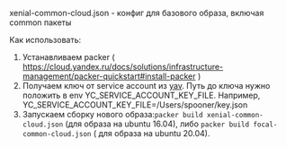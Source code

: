 xenial-common-cloud.json - конфиг для базового образа, включая common пакеты

Как использовать:
1. Устанавливаем packer ( https://cloud.yandex.ru/docs/solutions/infrastructure-management/packer-quickstart#install-packer )
2. Получаем ключ от service account из [yav](https://yav.yandex-team.ru/secret/sec-01edxy4am1ke19n2k3tt6dcbxs/explore/versions).
Путь до ключа нужно положить в env YC_SERVICE_ACCOUNT_KEY_FILE. Например, YC_SERVICE_ACCOUNT_KEY_FILE=/Users/spooner/key.json
3. Запускаем сборку нового образа:``packer build xenial-common-cloud.json`` (для образа на ubuntu 16.04), либо ``packer build focal-common-cloud.json`` ( для образа на ubuntu 20.04).
